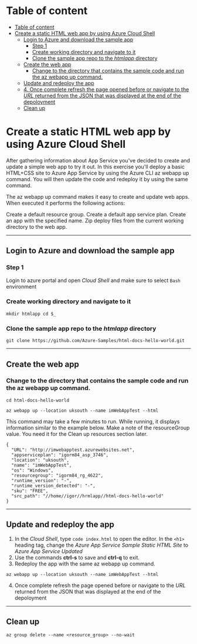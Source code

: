 # Table of content

- [Table of content](#table-of-content)
- [Create a static HTML web app by using Azure Cloud Shell](#create-a-static-html-web-app-by-using-azure-cloud-shell)
  - [Login to Azure and download the sample app](#login-to-azure-and-download-the-sample-app)
    - [Step 1](#step-1)
    - [Create working directory and navigate to it](#create-working-directory-and-navigate-to-it)
    - [Clone the sample app repo to the *htmlapp* directory](#clone-the-sample-app-repo-to-the-htmlapp-directory)
  - [Create the web app](#create-the-web-app)
    - [Change to the directory that contains the sample code and run the az webapp up command.](#change-to-the-directory-that-contains-the-sample-code-and-run-the-az-webapp-up-command)
  - [Update and redeploy the app](#update-and-redeploy-the-app)
  - [4. Once complete refresh the page opened before or navigate to the *URL* returned from the JSON that was displayed at the end of the depoloyment](#4-once-complete-refresh-the-page-opened-before-or-navigate-to-the-url-returned-from-the-json-that-was-displayed-at-the-end-of-the-depoloyment)
  - [Clean up](#clean-up)
# Create a static HTML web app by using Azure Cloud Shell

After gathering information about App Service you've decided to create and update a simple web app to try it out. In this exercise you'll deploy a basic HTML+CSS site to Azure App Service by using the Azure CLI az webapp up command. You will then update the code and redeploy it by using the same command.

The az webapp up command makes it easy to create and update web apps. When executed it performs the following actions:

Create a default resource group.
Create a default app service plan.
Create an app with the specified name.
Zip deploy files from the current working directory to the web app.

---

## Login to Azure and download the sample app

### Step 1
Login to azure portal and open *Cloud Shell* and make sure to select `Bash` environment

### Create working directory and navigate to it
`mkdir htmlapp cd $_`

### Clone the sample app repo to the *htmlapp* directory
`git clone https://github.com/Azure-Samples/html-docs-hello-world.git`

---

## Create the web app

### Change to the directory that contains the sample code and run the az webapp up command.

```
cd html-docs-hello-world

az webapp up --location uksouth --name imWebAppTest --html
```
This command may take a few minutes to run. While running, it displays information similar to the example below. Make a note of the resourceGroup value. You need it for the Clean up resources section later.
```
{
  "URL": "http://imwebapptest.azurewebsites.net",
  "appserviceplan": "igorm84_asp_3746",
  "location": "uksouth",
  "name": "imWebAppTest",
  "os": "Windows",
  "resourcegroup": "igorm84_rg_4622",
  "runtime_version": "-",
  "runtime_version_detected": "-",
  "sku": "FREE",
  "src_path": "//home//igor//hrmlapp//html-docs-hello-world"
}
```
---
## Update and redeploy the app
1. In the *Cloud Shell*, type `code index.html` to open the editor. In the `<h1>` heading tag, change the *Azure App Service Sample Static HTML Site* to *Azure App Service Updated*
2. Use the commands **ctrl-s** to save and **ctrl-q** to exit.
3. Redeploy the app with the same az webapp up command.
```
az webapp up --location uksouth --name imWebAppTest --html
```
4. Once complete refresh the page opened before or navigate to the *URL* returned from the JSON that was displayed at the end of the depoloyment
---
## Clean up 
```
az group delete --name <resource_group> --no-wait
```